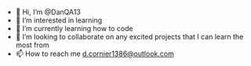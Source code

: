 - 👋 Hi, I’m @DanQA13
- 👀 I’m interested in learning 
- 🌱 I’m currently learning how to code 
- 💞️ I’m looking to collaborate on any excited projects that I can learn the most from 
- 📫 How to reach me d.cornier1386@outlook.com

<!---
DanQA13/DanQA13 is a ✨ special ✨ repository because its `README.md` (this file) appears on your GitHub profile.
You can click the Preview link to take a look at your changes.
--->
